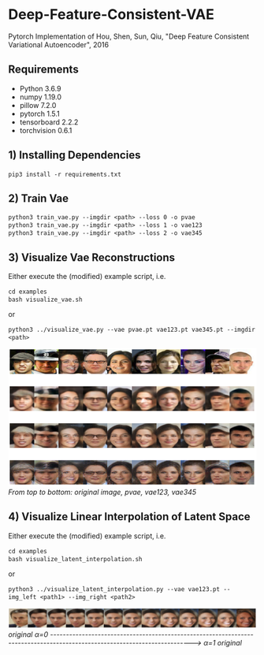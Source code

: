 # Deep-Feature-Consistent-VAE
Pytorch Implementation of Hou, Shen, Sun, Qiu, "Deep Feature Consistent Variational Autoencoder", 2016

## Requirements
* Python 3.6.9
* numpy 1.19.0
* pillow 7.2.0
* pytorch 1.5.1
* tensorboard 2.2.2
* torchvision 0.6.1

## 1) Installing Dependencies
```
pip3 install -r requirements.txt
```

## 2) Train Vae
```
python3 train_vae.py --imgdir <path> --loss 0 -o pvae
python3 train_vae.py --imgdir <path> --loss 1 -o vae123
python3 train_vae.py --imgdir <path> --loss 2 -o vae345
```

## 3) Visualize Vae Reconstructions
Either execute the (modified) example script, i.e.
```
cd examples
bash visualize_vae.sh
```
or
```
python3 ../visualize_vae.py --vae pvae.pt vae123.pt vae345.pt --imgdir <path>
```

![reconstruction](plots/reconstruction.png)
*From top to bottom: original image, pvae, vae123, vae345*

## 4) Visualize Linear Interpolation of Latent Space
Either execute the (modified) example script, i.e.
```
cd examples
bash visualize_latent_interpolation.sh
```
or
```
python3 ../visualize_latent_interpolation.py --vae vae123.pt --img_left <path1> --img_right <path2>
```

![linear interpolation](plots/linear_interpolation.png)
*original α=0 --------------------------------------------------------------------------------------------------------------------------> α=1 original*